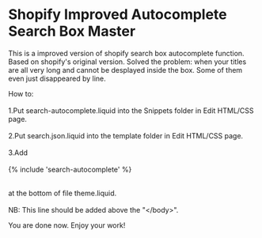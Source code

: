 # Shopify Improved Autocomplete Search Box Master
This is a improved version of shopify search box autocomplete function.
Based on shopify's original version.
Solved the problem: when your titles are all very long and cannot be desplayed inside the box.
Some of them even just disappeared by line.

How to:<br></br>
1.Put search-autocomplete.liquid into the Snippets folder in Edit HTML/CSS page.<br></br>
2.Put search.json.liquid into the template folder in Edit HTML/CSS page.<br></br>
3.Add <br></br>
{% include 'search-autocomplete' %}<br></br>

at the bottom of file theme.liquid.<br></br>
NB: This line should be added above the "\</body>\".

You are done now. Enjoy your work!
